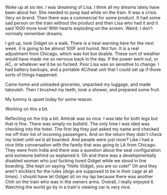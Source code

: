 Woke up at six ten. I was dreaming of Lisa. I think all my dreams lately have been about her. She needed to poop bad while on the train. It was a crisis. Very on brand. Then there was a commercial for some product. It had some sad person on the train without the product and then Lisa who had it and it said 1000 more love! With hearts exploding on the screen. Weird. I don’t normally remember dreams.

I got up, took Gidget on a walk. There is a heat warning here for the next week. it is going to be almost 100F and humid. Not fun. It is a real adjustment from Chicago, which was hot but doable. These sort of weather would have made me so nervous back in the day. If the power went out, or AC, or whatever we'd be so fucked. Poor Lisa was so sensitive to change. I had battery backups, and a portable AC/heat unit that I could set up if those sorts of things happened.  

Came home and unloaded groceries, unpacked my luggage, and made tabouleh. Then I brushed my teeth, took a shower, and prepared some fruit.

My tummy is upset today for some reason.

Working on this a bit.

Reflecting on the trip a bit. Amtrak was so nice. I was late for both legs but that is fine. There was simply no bullshit. The only time I was ided was checking into the hotel. The first leg they just asked my name and checked me off their list of incoming passengers. And on the return they didn't check my ticket until we'd all boarded. And people were just nicer? Like I had a nice little conversation with the family that was going to LA from Chicago. They were from India and there was a question about the seat configuration and someone behind us explained it. Oh and there was a developmentally disabled woman who just fucking loved Gidget while we stood in line boarding. She kept on saying "Hello Gidget, you are so cute!" Oh and they aren't sticklers for the rules (dogs are supposed to be in their cage at all times). I should have let Gidget sit on my lap because there was another Chih on the train who was in the owners arms. Overall, I really enjoyed it. Watching the world go by in a train's viewing car is very nice.